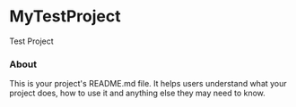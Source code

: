 MyTestProject
=============

Test Project

### About

This is your project's README.md file. It helps users understand what your
project does, how to use it and anything else they may need to know.